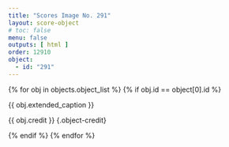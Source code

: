 ```yaml
---
title: "Scores Image No. 291"
layout: score-object
# toc: false
menu: false
outputs: [ html ]
order: 12910
object:
  - id: "291"
---
```


{% for obj in objects.object_list %}
{% if obj.id == object[0].id %}

{{ obj.extended_caption }}

{{ obj.credit }} {.object-credit}

{% endif %}
{% endfor %}
